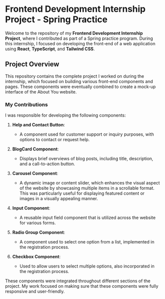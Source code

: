# Frontend Development Internship Project - Spring Practice

Welcome to the repository of my **Frontend Development Internship Project**, where I contributed as part of a Spring practice program. During this internship, I focused on developing the front-end of a web application using **React**, **TypeScript**, and **Tailwind CSS**.

## Project Overview

This repository contains the complete project I worked on during the internship, which focused on building various front-end components and pages. These components were eventually combined to create a mock-up interface of the About You website.

### My Contributions

I was responsible for developing the following components:

1. **Help and Contact Button**: 
   - A component used for customer support or inquiry purposes, with options to contact or request help.

2. **BlogCard Component**:
   - Displays brief overviews of blog posts, including title, description, and a call-to-action button.

3. **Carousel Component**:
   - A dynamic image or content slider, which enhances the visual aspect of the website by showcasing multiple items in a scrollable format. This was particularly useful for displaying featured content or images in a visually appealing manner.

4. **Input Component**:
   - A reusable input field component that is utilized across the website for various forms.

5. **Radio Group Component**:
   - A component used to select one option from a list, implemented in the registration process.

6. **Checkbox Component**:
   - Used to allow users to select multiple options, also incorporated in the registration process.

These components were integrated throughout different sections of the project. My work focused on making sure that these components were fully responsive and user-friendly.
